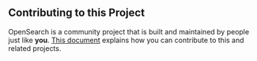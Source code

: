 ## Contributing to this Project

OpenSearch is a community project that is built and maintained by people just like **you**. 
[This document](https://github.com/opensearch-project/.github/blob/main/CONTRIBUTING.md) explains how you can contribute to this and related projects.